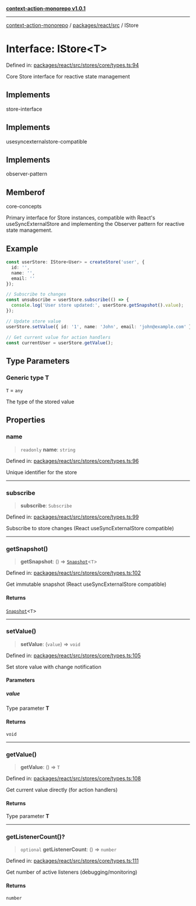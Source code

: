 [**context-action-monorepo v1.0.1**](../../../../README.md)

***

[context-action-monorepo](../../../../README.md) / [packages/react/src](../README.md) / IStore

# Interface: IStore\<T\>

Defined in: [packages/react/src/stores/core/types.ts:94](https://github.com/mineclover/context-action/blob/cd08d4e3b87a65a1296f2b120f18fcabd78f2914/packages/react/src/stores/core/types.ts#L94)

Core Store interface for reactive state management

## Implements

store-interface

## Implements

usesyncexternalstore-compatible

## Implements

observer-pattern

## Memberof

core-concepts

Primary interface for Store instances, compatible with React's useSyncExternalStore
and implementing the Observer pattern for reactive state management.

## Example

```typescript
const userStore: IStore<User> = createStore('user', { 
  id: '', 
  name: '', 
  email: '' 
});

// Subscribe to changes
const unsubscribe = userStore.subscribe(() => {
  console.log('User store updated:', userStore.getSnapshot().value);
});

// Update store value
userStore.setValue({ id: '1', name: 'John', email: 'john@example.com' });

// Get current value for action handlers
const currentUser = userStore.getValue();
```

## Type Parameters

### Generic type T

`T` = `any`

The type of the stored value

## Properties

### name

> `readonly` **name**: `string`

Defined in: [packages/react/src/stores/core/types.ts:96](https://github.com/mineclover/context-action/blob/cd08d4e3b87a65a1296f2b120f18fcabd78f2914/packages/react/src/stores/core/types.ts#L96)

Unique identifier for the store

***

### subscribe

> **subscribe**: `Subscribe`

Defined in: [packages/react/src/stores/core/types.ts:99](https://github.com/mineclover/context-action/blob/cd08d4e3b87a65a1296f2b120f18fcabd78f2914/packages/react/src/stores/core/types.ts#L99)

Subscribe to store changes (React useSyncExternalStore compatible)

***

### getSnapshot()

> **getSnapshot**: () => [`Snapshot`](Snapshot.md)&lt;`T`&gt;

Defined in: [packages/react/src/stores/core/types.ts:102](https://github.com/mineclover/context-action/blob/cd08d4e3b87a65a1296f2b120f18fcabd78f2914/packages/react/src/stores/core/types.ts#L102)

Get immutable snapshot (React useSyncExternalStore compatible)

#### Returns

[`Snapshot`](Snapshot.md)&lt;`T`&gt;

***

### setValue()

> **setValue**: (`value`) => `void`

Defined in: [packages/react/src/stores/core/types.ts:105](https://github.com/mineclover/context-action/blob/cd08d4e3b87a65a1296f2b120f18fcabd78f2914/packages/react/src/stores/core/types.ts#L105)

Set store value with change notification

#### Parameters

##### value

Type parameter **T**

#### Returns

`void`

***

### getValue()

> **getValue**: () => `T`

Defined in: [packages/react/src/stores/core/types.ts:108](https://github.com/mineclover/context-action/blob/cd08d4e3b87a65a1296f2b120f18fcabd78f2914/packages/react/src/stores/core/types.ts#L108)

Get current value directly (for action handlers)

#### Returns

Type parameter **T**

***

### getListenerCount()?

> `optional` **getListenerCount**: () => `number`

Defined in: [packages/react/src/stores/core/types.ts:111](https://github.com/mineclover/context-action/blob/cd08d4e3b87a65a1296f2b120f18fcabd78f2914/packages/react/src/stores/core/types.ts#L111)

Get number of active listeners (debugging/monitoring)

#### Returns

`number`
